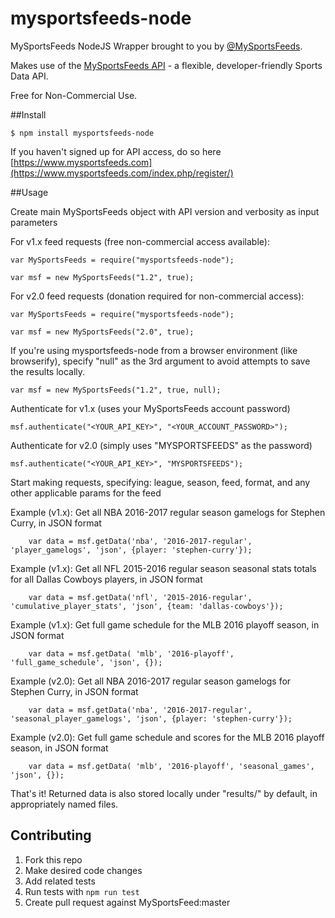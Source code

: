 # mysportsfeeds-node

MySportsFeeds NodeJS Wrapper brought to you by [@MySportsFeeds](https://twitter.com/MySportsFeeds).

Makes use of the [MySportsFeeds API](https://www.mysportsfeeds.com) - a flexible, developer-friendly Sports Data API.

Free for Non-Commercial Use.

##Install

    $ npm install mysportsfeeds-node

If you haven't signed up for API access, do so here [https://www.mysportsfeeds.com](https://www.mysportsfeeds.com/index.php/register/)

##Usage

Create main MySportsFeeds object with API version and verbosity as input parameters

For v1.x feed requests (free non-commercial access available):

    var MySportsFeeds = require("mysportsfeeds-node");

    var msf = new MySportsFeeds("1.2", true);

For v2.0 feed requests (donation required for non-commercial access):

    var MySportsFeeds = require("mysportsfeeds-node");

    var msf = new MySportsFeeds("2.0", true);

If you're using mysportsfeeds-node from a browser environment (like browserify), specify "null" as the 3rd argument to avoid attempts to save the results locally.

    var msf = new MySportsFeeds("1.2", true, null);

Authenticate for v1.x (uses your MySportsFeeds account password)

    msf.authenticate("<YOUR_API_KEY>", "<YOUR_ACCOUNT_PASSWORD>");

Authenticate for v2.0 (simply uses "MYSPORTSFEEDS" as the password)

    msf.authenticate("<YOUR_API_KEY>", "MYSPORTSFEEDS");

Start making requests, specifying: league, season, feed, format, and any other applicable params for the feed

Example (v1.x): Get all NBA 2016-2017 regular season gamelogs for Stephen Curry, in JSON format

```
    var data = msf.getData('nba', '2016-2017-regular', 'player_gamelogs', 'json', {player: 'stephen-curry'});
```

Example (v1.x): Get all NFL 2015-2016 regular season seasonal stats totals for all Dallas Cowboys players, in JSON format

```
    var data = msf.getData('nfl', '2015-2016-regular', 'cumulative_player_stats', 'json', {team: 'dallas-cowboys'});
```

Example (v1.x): Get full game schedule for the MLB 2016 playoff season, in JSON format

```
    var data = msf.getData( 'mlb', '2016-playoff', 'full_game_schedule', 'json', {});
```

Example (v2.0): Get all NBA 2016-2017 regular season gamelogs for Stephen Curry, in JSON format

```
    var data = msf.getData('nba', '2016-2017-regular', 'seasonal_player_gamelogs', 'json', {player: 'stephen-curry'});
```

Example (v2.0): Get full game schedule and scores for the MLB 2016 playoff season, in JSON format

```
    var data = msf.getData( 'mlb', '2016-playoff', 'seasonal_games', 'json', {});
```

That's it! Returned data is also stored locally under "results/" by default, in appropriately named files.

## Contributing

1. Fork this repo
2. Make desired code changes
3. Add related tests
4. Run tests with `npm run test`
5. Create pull request against MySportsFeed:master

